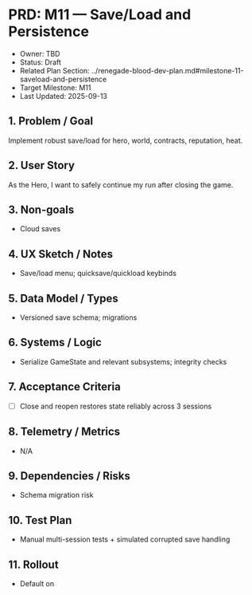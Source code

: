 # PRD: M11 — Save/Load and Persistence

- Owner: TBD
- Status: Draft
- Related Plan Section: ../renegade-blood-dev-plan.md#milestone-11-saveload-and-persistence
- Target Milestone: M11
- Last Updated: 2025-09-13

## 1. Problem / Goal

Implement robust save/load for hero, world, contracts, reputation, heat.

## 2. User Story

As the Hero, I want to safely continue my run after closing the game.

## 3. Non-goals

- Cloud saves

## 4. UX Sketch / Notes

- Save/load menu; quicksave/quickload keybinds

## 5. Data Model / Types

- Versioned save schema; migrations

## 6. Systems / Logic

- Serialize GameState and relevant subsystems; integrity checks

## 7. Acceptance Criteria

- [ ] Close and reopen restores state reliably across 3 sessions

## 8. Telemetry / Metrics

- N/A

## 9. Dependencies / Risks

- Schema migration risk

## 10. Test Plan

- Manual multi-session tests + simulated corrupted save handling

## 11. Rollout

- Default on
